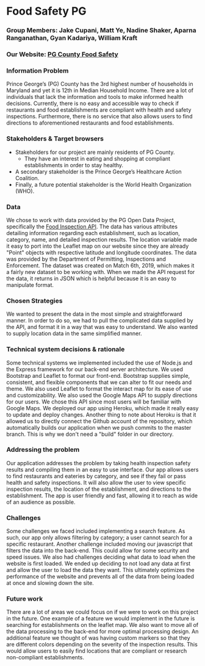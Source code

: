 # Food Safety PG
### Group Members: Jake Cupani, Matt Ye, Nadine Shaker, Aparna Ranganathan, Gyan Kadariya, William Kraft
### Our Website: [PG County Food Safety](http://foodsafetypg.herokuapp.com/index.html "PG County Food Safety")

### Information Problem
Prince George’s (PG) County has the 3rd highest number of households in Maryland and yet it is 12th in Median Household Income. There are a lot of individuals that lack the information and tools to make informed health decisions. Currently, there is no easy and accessible way to check if restaurants and food establishments are compliant with health and safety inspections. Furthermore, there is no service that also allows users to find directions to aforementioned restaurants and food establishments. 

### Stakeholders & Target browsers
+ Stakeholders for our project are mainly residents of PG County. 
    - They have an interest in eating and shopping at compliant establishments in order to stay healthy.
+ A secondary stakeholder is the Prince George’s Healthcare Action Coalition.
+ Finally, a future potential stakeholder is the World Health Organization (WHO).

### Data
We chose to work with data provided by the PG Open Data Project, specifically the [Food Inspection API](https://data.princegeorgescountymd.gov/Health/Food-Inspection/umjn-t2iz "PG County Food Inspection Dataset"). The data has various attributes detailing information regarding each establishment, such as location, category, name, and detailed inspection results. The location variable made it easy to port into the Leaflet map on our website since they are already "Point" objects with respective latitude and longitude coordinates. The data was provided by the Department of Permitting, Inspections and Enforcement. The dataset was created on Match 6th, 2019, which makes it a fairly new dataset to be working with. When we made the API request for the data, it returns in JSON which is helpful because it is an easy to manipulate format.

### Chosen Strategies
We wanted to present the data in the most simple and straightforward manner. In order to do so, we had to pull the complicated data supplied by the API, and format it in a way that was easy to understand. We also wanted to supply location data in the same simplified manner.

### Technical system decisions & rationale
Some technical systems we implemented included the use of Node.js and the Express framework for our back-end server architecture. We used Bootstrap and Leaflet to format our front-end. Bootstrap supplies simple, consistent, and flexible components that we can alter to fit our needs and theme. We also used Leaflet to format the interact map for its ease of use and customizability. We also used the Google Maps API to supply directions for our users. We chose this API since most users will be familiar with Google Maps. We deployed our app using Heroku, which made it really easy to update and deploy changes. Another thing to note about Heroku is that it allowed us to directly connect the Github account of the repository, which automatically builds our application when we push commits to the master branch. This is why we don't need a "build" folder in our directory.

### Addressing the problem
Our application addresses the problem by taking health inspection safety results and compiling them in an easy to use interface. Our app allows users to find restaurants and eateries by category, and see if they fail or pass health and safety inspections. It will also allow the user to view specific inspection results, the location of the establishment, and directions to the establishment. The app is user friendly and fast, allowing it to reach as wide of an audience as possible.

### Challenges
Some challenges we faced included implementing a search feature. As such, our app only allows filtering by category; a user cannot search for a specific restaurant. Another challenge included moving our javascript that filters the data into the back-end. This could allow for some security and speed issues. We also had challenges deciding what data to load when the website is first loaded. We ended up deciding to not load any data at first and allow the user to load the data they want. This ultimately optimizes the performance of the website and prevents all of the data from being loaded at once and slowing down the site.

### Future work
There are a lot of areas we could focus on if we were to work on this project in the future. One example of a feature we would implement in the future is searching for establishments on the leaflet map. We also want to move all of the data processing to the back-end for more optimal processing design. An additional feature we thought of was having custom markers so that they are different colors depending on the severity of the inspection results. This would allow users to easily find locations that are compliant or research non-compliant establishments.
